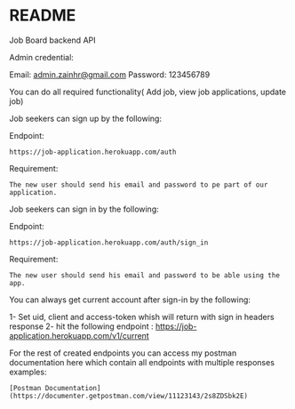 # README

Job Board backend API 

Admin credential: 

  Email: admin.zainhr@gmail.com
  Password: 123456789

You can do all required functionality( Add job, view job applications, update job)  

Job seekers can sign up by the following: 
  
  Endpoint:   
     
    https://job-application.herokuapp.com/auth

  Requirement: 

    The new user should send his email and password to pe part of our application.

Job seekers can sign in by the following: 
  
  Endpoint:  
  
    https://job-application.herokuapp.com/auth/sign_in

  Requirement: 

    The new user should send his email and password to be able using the app.    


You can always get current account after sign-in by the following:

   1- Set uid, client and access-token whish will return with sign in headers response
   2- hit the following endpoint : https://job-application.herokuapp.com/v1/current

For the rest of created endpoints you can access my postman documentation here which contain all endpoints with multiple responses examples:
    
    [Postman Documentation](https://documenter.getpostman.com/view/11123143/2s8ZDSbk2E)
    

   